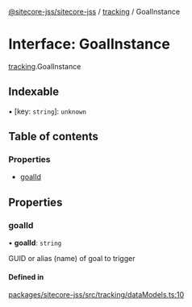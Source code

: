 [@sitecore-jss/sitecore-jss](../README.md) / [tracking](../modules/tracking.md) / GoalInstance

# Interface: GoalInstance

[tracking](../modules/tracking.md).GoalInstance

## Indexable

▪ [key: `string`]: `unknown`

## Table of contents

### Properties

- [goalId](tracking.GoalInstance.md#goalid)

## Properties

### goalId

• **goalId**: `string`

GUID or alias (name) of goal to trigger

#### Defined in

[packages/sitecore-jss/src/tracking/dataModels.ts:10](https://github.com/Sitecore/jss/blob/68ebc1c08/packages/sitecore-jss/src/tracking/dataModels.ts#L10)
